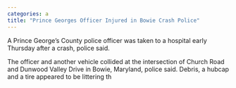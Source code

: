 ```yaml
---
categories: a
title: "Prince Georges Officer Injured in Bowie Crash Police"
---
```


A Prince George’s County police officer was taken to a hospital early Thursday after a crash, police said.



The officer and another vehicle collided at the intersection of Church Road and Dunwood Valley Drive in Bowie, Maryland, police said. Debris, a hubcap and a tire appeared to be littering th